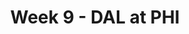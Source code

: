 ---
layout: game
title: Week 9 - DAL at PHI
season: 2023
game_id: 2023_09_DAL_PHI
away_team: DAL
home_team: PHI
---